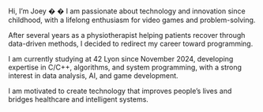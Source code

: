 Hi, I’m Joey �
�
I am passionate about technology and innovation since childhood, with a lifelong enthusiasm for video games and problem-solving.

After several years as a physiotherapist helping patients recover through data-driven methods, I decided to redirect my career toward programming.

I am currently studying at 42 Lyon since November 2024, developing expertise in C/C++, algorithms, and system programming, with a strong interest in data analysis, AI, and game development.

I am motivated to create technology that improves people’s lives and bridges healthcare and intelligent systems.
